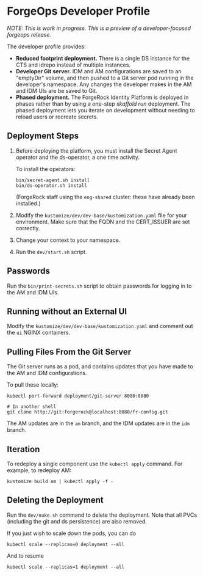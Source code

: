 # ForgeOps Developer Profile

_NOTE: This is work in progress. This is a preview of a developer-focused forgeops release._

The developer profile provides:

* **Reduced footprint deployment.**
  There is a single DS instance for the CTS and idrepo instead of multiple
  instances.
* **Developer Git server.**
  IDM and AM configurations are saved to an "emptyDir" volume, and then pushed
  to a Git server pod running in the developer's namespace. Any changes the
  developer makes in the AM and IDM UIs are be saved to Git.
* **Phased deployment.** The ForgeRock Identity Platform is deployed in phases
  rather than by using a one-step _skaffold run_ deployment. The phased
  deployment lets you iterate on development without needing to reload users or
  recreate secrets.

## Deployment Steps

1. Before deploying the platform, you must install the Secret Agent operator and
the ds-operator, a one time activity.

    To install the operators:

    ```
    bin/secret-agent.sh install
    bin/ds-operator.sh install
    ```

    (ForgeRock staff using the `eng-shared` cluster: these have already been
    installed.)


2. Modify the `kustomize/dev/dev-base/kustomization.yaml` file for your
   environment. Make sure that the FQDN and the CERT_ISSUER are set correctly.

3. Change your context to your namespace.

4. Run the `dev/start.sh` script.

## Passwords

Run the `bin/print-secrets.sh` script to obtain passwords for logging in to the
AM and IDM UIs.

## Running without an External UI

Modify the `kustomize/dev/dev-base/kustomization.yaml`  and comment out the `ui`
NGINX containers.

## Pulling Files From the Git Server

The Git server runs as a pod, and contains updates that you have made to the
AM and IDM configurations.

To pull these locally:

```
kubectl port-forward deployment/git-server 8080:8080

# In another shell
git clone http://git:forgerock@localhost:8080/fr-config.git
```

The AM updates are in the `am` branch, and the IDM updates are in the `idm`
branch.

## Iteration

To redeploy a single component use the `kubectl apply` command. For example, to
redeploy AM:

```
kustomize build am | kubectl apply -f -
```

## Deleting the Deployment

Run the `dev/nuke.sh` command to delete the deployment. Note that all
PVCs (including the git and ds persistence) are also removed.

If you just wish to scale down the pods, you can do

```
kubectl scale --replicas=0 deployment --all
```

And to resume

```
kubectl scale --replicas=1 deployment --all
```
